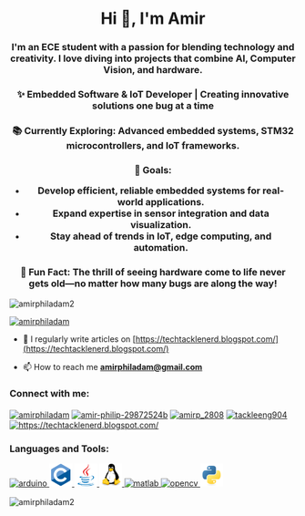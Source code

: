 <h1 align="center">Hi 👋, I'm Amir</h1>
<h3 align="center">
I'm an ECE student with a passion for blending technology and creativity. I love diving into projects that combine AI, Computer Vision, and hardware.
</h3>

<h3 align="center">
✨ Embedded Software & IoT Developer | Creating innovative solutions one bug at a time
</h3>

<h3 align="center">
📚 <strong>Currently Exploring:</strong> Advanced embedded systems, STM32 microcontrollers, and IoT frameworks.
</h3>

<h3 align="center">
🎯 <strong>Goals:</strong>
<ul>
  <li>Develop efficient, reliable embedded systems for real-world applications.</li>
  <li>Expand expertise in sensor integration and data visualization.</li>
  <li>Stay ahead of trends in IoT, edge computing, and automation.</li>
</ul>
</h3>

<h3 align="center">
🎲 <strong>Fun Fact:</strong> The thrill of seeing hardware come to life never gets old—no matter how many bugs are along the way!
</h3>


<p align="left"> <img src="https://komarev.com/ghpvc/?username=amirphiladam2&label=Profile%20views&color=0e75b6&style=flat" alt="amirphiladam2" /> </p>

<p align="left"> <a href="https://twitter.com/amirphiladam" target="blank"><img src="https://img.shields.io/twitter/follow/amirphiladam?logo=twitter&style=for-the-badge" alt="amirphiladam" /></a> </p>

- 📝 I regularly write articles on [https://techtacklenerd.blogspot.com/](https://techtacklenerd.blogspot.com/)

- 📫 How to reach me **amirphiladam@gmail.com**

<h3 align="left">Connect with me:</h3>
<p align="left">
<a href="https://twitter.com/amirphiladam" target="blank"><img align="center" src="https://raw.githubusercontent.com/rahuldkjain/github-profile-readme-generator/master/src/images/icons/Social/twitter.svg" alt="amirphiladam" height="30" width="40" /></a>
<a href="https://linkedin.com/in/amir-philip-29872524b" target="blank"><img align="center" src="https://raw.githubusercontent.com/rahuldkjain/github-profile-readme-generator/master/src/images/icons/Social/linked-in-alt.svg" alt="amir-philip-29872524b" height="30" width="40" /></a>
<a href="https://instagram.com/amirp_2808" target="blank"><img align="center" src="https://raw.githubusercontent.com/rahuldkjain/github-profile-readme-generator/master/src/images/icons/Social/instagram.svg" alt="amirp_2808" height="30" width="40" /></a>
<a href="https://www.youtube.com/c/tackleeng904" target="blank"><img align="center" src="https://raw.githubusercontent.com/rahuldkjain/github-profile-readme-generator/master/src/images/icons/Social/youtube.svg" alt="tackleeng904" height="30" width="40" /></a>
<a href="/https://techtacklenerd.blogspot.com/" target="blank"><img align="center" src="https://raw.githubusercontent.com/rahuldkjain/github-profile-readme-generator/master/src/images/icons/Social/rss.svg" alt="https://techtacklenerd.blogspot.com/" height="30" width="40" /></a>
</p>

<h3 align="left">Languages and Tools:</h3>
<p align="left"> <a href="https://www.arduino.cc/" target="_blank" rel="noreferrer"> <img src="https://cdn.worldvectorlogo.com/logos/arduino-1.svg" alt="arduino" width="40" height="40"/> </a> <a href="https://www.cprogramming.com/" target="_blank" rel="noreferrer"> <img src="https://raw.githubusercontent.com/devicons/devicon/master/icons/c/c-original.svg" alt="c" width="40" height="40"/> </a> <a href="https://www.java.com" target="_blank" rel="noreferrer"> <img src="https://raw.githubusercontent.com/devicons/devicon/master/icons/java/java-original.svg" alt="java" width="40" height="40"/> </a> <a href="https://www.linux.org/" target="_blank" rel="noreferrer"> <img src="https://raw.githubusercontent.com/devicons/devicon/master/icons/linux/linux-original.svg" alt="linux" width="40" height="40"/> </a> <a href="https://www.mathworks.com/" target="_blank" rel="noreferrer"> <img src="https://upload.wikimedia.org/wikipedia/commons/2/21/Matlab_Logo.png" alt="matlab" width="40" height="40"/> </a> <a href="https://opencv.org/" target="_blank" rel="noreferrer"> <img src="https://www.vectorlogo.zone/logos/opencv/opencv-icon.svg" alt="opencv" width="40" height="40"/> </a> <a href="https://www.python.org" target="_blank" rel="noreferrer"> <img src="https://raw.githubusercontent.com/devicons/devicon/master/icons/python/python-original.svg" alt="python" width="40" height="40"/> </a> </p>

<p><img align="center" src="https://github-readme-stats.vercel.app/api/top-langs?username=amirphiladam2&show_icons=true&locale=en&layout=compact" alt="amirphiladam2" /></p>
